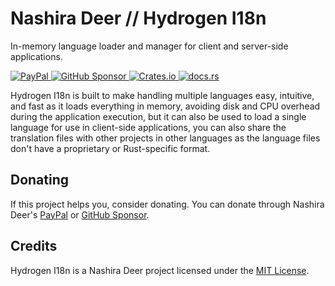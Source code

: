# Nashira Deer // Hydrogen I18n

In-memory language loader and manager for client and server-side applications.

[![PayPal](https://img.shields.io/badge/Paypal-003087?style=for-the-badge&logo=paypal&logoColor=%23fff)
](https://www.paypal.com/donate/?business=QQGMTC3FQAJF6&no_recurring=0&item_name=Thanks+for+donating+for+me%2C+this+helps+me+a+lot+to+continue+developing+and+maintaining+my+projects.&currency_code=USD)
[![GitHub Sponsor](https://img.shields.io/badge/GitHub%20Sponsor-181717?style=for-the-badge&logo=github&logoColor=%23fff)
](https://github.com/sponsors/nashiradeer)
[![Crates.io](https://img.shields.io/crates/v/hydrogen-i18n?style=for-the-badge&logo=rust&logoColor=%23fff&label=Crates.io&labelColor=%23000&color=%23000)
](https://crates.io/crates/hydrogen-i18n)
[![docs.rs](https://img.shields.io/docsrs/hydrogen-i18n?style=for-the-badge&logo=docsdotrs&logoColor=%23fff&label=Docs.rs&labelColor=%23000&color=%23000)
](https://docs.rs/hydrogen-i18n/)

Hydrogen I18n is built to make handling multiple languages easy, intuitive, and fast as it loads everything in memory, avoiding disk and CPU overhead during the application execution, but it can also be used to load a single language for use in client-side applications, you can also share the translation files with other projects in other languages as the language files don't have a proprietary or Rust-specific format.

## Donating

If this project helps you, consider donating. You can donate through Nashira Deer's [PayPal](https://www.paypal.com/donate/?business=QQGMTC3FQAJF6&no_recurring=0&item_name=Thanks+for+donating+for+me%2C+this+helps+me+a+lot+to+continue+developing+and+maintaining+my+projects.&currency_code=USD) or [GitHub Sponsor](https://github.com/sponsors/nashiradeer).

## Credits

Hydrogen I18n is a Nashira Deer project licensed under the [MIT License](https://github.com/nashiradeer/hydrogen-i18n/blob/main/LICENSE.txt).
